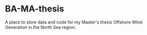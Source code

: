 # BA-MA-thesis

A place to store data and code for my Master's thesis Offshore WInd Generation in the North Sea region.
